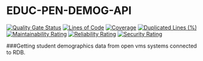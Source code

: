 # EDUC-PEN-DEMOG-API
[![Quality Gate Status](https://sonarcloud.io/api/project_badges/measure?project=bcgov_EDUC-PEN-DEMOG-API&metric=alert_status)](https://sonarcloud.io/dashboard?id=bcgov_EDUC-PEN-DEMOG-API)
[![Lines of Code](https://sonarcloud.io/api/project_badges/measure?project=bcgov_EDUC-PEN-DEMOG-API&metric=ncloc)](https://sonarcloud.io/dashboard?id=bcgov_EDUC-PEN-DEMOG-API)
[![Coverage](https://sonarcloud.io/api/project_badges/measure?project=bcgov_EDUC-PEN-DEMOG-API&metric=coverage)](https://sonarcloud.io/dashboard?id=bcgov_EDUC-PEN-DEMOG-API)
[![Duplicated Lines (%)](https://sonarcloud.io/api/project_badges/measure?project=bcgov_EDUC-PEN-DEMOG-API&metric=duplicated_lines_density)](https://sonarcloud.io/dashboard?id=bcgov_EDUC-PEN-DEMOG-API)
[![Maintainability Rating](https://sonarcloud.io/api/project_badges/measure?project=bcgov_EDUC-PEN-DEMOG-API&metric=sqale_rating)](https://sonarcloud.io/dashboard?id=bcgov_EDUC-PEN-DEMOG-API)
[![Reliability Rating](https://sonarcloud.io/api/project_badges/measure?project=bcgov_EDUC-PEN-DEMOG-API&metric=reliability_rating)](https://sonarcloud.io/dashboard?id=bcgov_EDUC-PEN-DEMOG-API)
[![Security Rating](https://sonarcloud.io/api/project_badges/measure?project=bcgov_EDUC-PEN-DEMOG-API&metric=security_rating)](https://sonarcloud.io/dashboard?id=bcgov_EDUC-PEN-DEMOG-API)

###Getting student demographics data from open vms systems connected to RDB.

